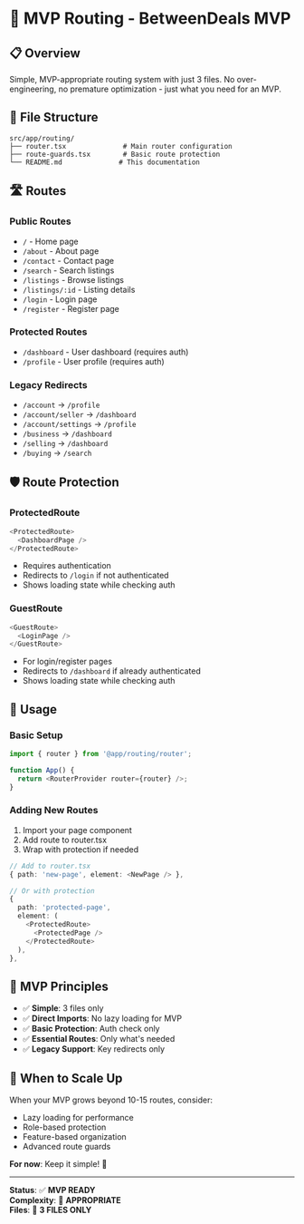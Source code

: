 # 🚀 MVP Routing - BetweenDeals MVP

## 📋 **Overview**

Simple, MVP-appropriate routing system with just 3 files. No over-engineering, no premature optimization - just what you need for an MVP.

## 📁 **File Structure**

```
src/app/routing/
├── router.tsx              # Main router configuration
├── route-guards.tsx        # Basic route protection
└── README.md              # This documentation
```

## 🛣️ **Routes**

### **Public Routes**
- `/` - Home page
- `/about` - About page
- `/contact` - Contact page
- `/search` - Search listings
- `/listings` - Browse listings
- `/listings/:id` - Listing details
- `/login` - Login page
- `/register` - Register page

### **Protected Routes**
- `/dashboard` - User dashboard (requires auth)
- `/profile` - User profile (requires auth)

### **Legacy Redirects**
- `/account` → `/profile`
- `/account/seller` → `/dashboard`
- `/account/settings` → `/profile`
- `/business` → `/dashboard`
- `/selling` → `/dashboard`
- `/buying` → `/search`

## 🛡️ **Route Protection**

### **ProtectedRoute**
```typescript
<ProtectedRoute>
  <DashboardPage />
</ProtectedRoute>
```
- Requires authentication
- Redirects to `/login` if not authenticated
- Shows loading state while checking auth

### **GuestRoute**
```typescript
<GuestRoute>
  <LoginPage />
</GuestRoute>
```
- For login/register pages
- Redirects to `/dashboard` if already authenticated
- Shows loading state while checking auth

## 🚀 **Usage**

### **Basic Setup**
```typescript
import { router } from '@app/routing/router';

function App() {
  return <RouterProvider router={router} />;
}
```

### **Adding New Routes**
1. Import your page component
2. Add route to router.tsx
3. Wrap with protection if needed

```typescript
// Add to router.tsx
{ path: 'new-page', element: <NewPage /> },

// Or with protection
{
  path: 'protected-page',
  element: (
    <ProtectedRoute>
      <ProtectedPage />
    </ProtectedRoute>
  ),
},
```

## 🎯 **MVP Principles**

- ✅ **Simple**: 3 files only
- ✅ **Direct Imports**: No lazy loading for MVP
- ✅ **Basic Protection**: Auth check only
- ✅ **Essential Routes**: Only what's needed
- ✅ **Legacy Support**: Key redirects only

## 🔄 **When to Scale Up**

When your MVP grows beyond 10-15 routes, consider:
- Lazy loading for performance
- Role-based protection
- Feature-based organization
- Advanced route guards

**For now**: Keep it simple! 🚀

---

**Status**: ✅ **MVP READY**  
**Complexity**: 🎯 **APPROPRIATE**  
**Files**: 📁 **3 FILES ONLY**
